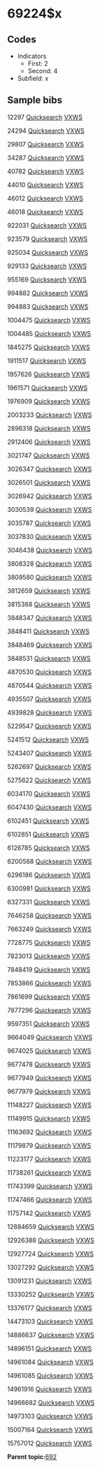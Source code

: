 # 69224$x

## Codes

-   Indicators
    -   First: 2
    -   Second: 4
-   Subfield: x

## Sample bibs

12297 [Quicksearch](https://search.library.yale.edu/catalog/12297) [VXWS](http://prodorbis.library.yale.edu:7014/vxws/GetHoldingsService?bibId=12297)

24294 [Quicksearch](https://search.library.yale.edu/catalog/24294) [VXWS](http://prodorbis.library.yale.edu:7014/vxws/GetHoldingsService?bibId=24294)

29807 [Quicksearch](https://search.library.yale.edu/catalog/29807) [VXWS](http://prodorbis.library.yale.edu:7014/vxws/GetHoldingsService?bibId=29807)

34287 [Quicksearch](https://search.library.yale.edu/catalog/34287) [VXWS](http://prodorbis.library.yale.edu:7014/vxws/GetHoldingsService?bibId=34287)

40782 [Quicksearch](https://search.library.yale.edu/catalog/40782) [VXWS](http://prodorbis.library.yale.edu:7014/vxws/GetHoldingsService?bibId=40782)

44010 [Quicksearch](https://search.library.yale.edu/catalog/44010) [VXWS](http://prodorbis.library.yale.edu:7014/vxws/GetHoldingsService?bibId=44010)

46012 [Quicksearch](https://search.library.yale.edu/catalog/46012) [VXWS](http://prodorbis.library.yale.edu:7014/vxws/GetHoldingsService?bibId=46012)

46018 [Quicksearch](https://search.library.yale.edu/catalog/46018) [VXWS](http://prodorbis.library.yale.edu:7014/vxws/GetHoldingsService?bibId=46018)

922031 [Quicksearch](https://search.library.yale.edu/catalog/922031) [VXWS](http://prodorbis.library.yale.edu:7014/vxws/GetHoldingsService?bibId=922031)

923579 [Quicksearch](https://search.library.yale.edu/catalog/923579) [VXWS](http://prodorbis.library.yale.edu:7014/vxws/GetHoldingsService?bibId=923579)

925034 [Quicksearch](https://search.library.yale.edu/catalog/925034) [VXWS](http://prodorbis.library.yale.edu:7014/vxws/GetHoldingsService?bibId=925034)

929133 [Quicksearch](https://search.library.yale.edu/catalog/929133) [VXWS](http://prodorbis.library.yale.edu:7014/vxws/GetHoldingsService?bibId=929133)

955169 [Quicksearch](https://search.library.yale.edu/catalog/955169) [VXWS](http://prodorbis.library.yale.edu:7014/vxws/GetHoldingsService?bibId=955169)

994882 [Quicksearch](https://search.library.yale.edu/catalog/994882) [VXWS](http://prodorbis.library.yale.edu:7014/vxws/GetHoldingsService?bibId=994882)

994883 [Quicksearch](https://search.library.yale.edu/catalog/994883) [VXWS](http://prodorbis.library.yale.edu:7014/vxws/GetHoldingsService?bibId=994883)

1004475 [Quicksearch](https://search.library.yale.edu/catalog/1004475) [VXWS](http://prodorbis.library.yale.edu:7014/vxws/GetHoldingsService?bibId=1004475)

1004485 [Quicksearch](https://search.library.yale.edu/catalog/1004485) [VXWS](http://prodorbis.library.yale.edu:7014/vxws/GetHoldingsService?bibId=1004485)

1845275 [Quicksearch](https://search.library.yale.edu/catalog/1845275) [VXWS](http://prodorbis.library.yale.edu:7014/vxws/GetHoldingsService?bibId=1845275)

1911517 [Quicksearch](https://search.library.yale.edu/catalog/1911517) [VXWS](http://prodorbis.library.yale.edu:7014/vxws/GetHoldingsService?bibId=1911517)

1957626 [Quicksearch](https://search.library.yale.edu/catalog/1957626) [VXWS](http://prodorbis.library.yale.edu:7014/vxws/GetHoldingsService?bibId=1957626)

1961571 [Quicksearch](https://search.library.yale.edu/catalog/1961571) [VXWS](http://prodorbis.library.yale.edu:7014/vxws/GetHoldingsService?bibId=1961571)

1976909 [Quicksearch](https://search.library.yale.edu/catalog/1976909) [VXWS](http://prodorbis.library.yale.edu:7014/vxws/GetHoldingsService?bibId=1976909)

2003233 [Quicksearch](https://search.library.yale.edu/catalog/2003233) [VXWS](http://prodorbis.library.yale.edu:7014/vxws/GetHoldingsService?bibId=2003233)

2896318 [Quicksearch](https://search.library.yale.edu/catalog/2896318) [VXWS](http://prodorbis.library.yale.edu:7014/vxws/GetHoldingsService?bibId=2896318)

2912406 [Quicksearch](https://search.library.yale.edu/catalog/2912406) [VXWS](http://prodorbis.library.yale.edu:7014/vxws/GetHoldingsService?bibId=2912406)

3021747 [Quicksearch](https://search.library.yale.edu/catalog/3021747) [VXWS](http://prodorbis.library.yale.edu:7014/vxws/GetHoldingsService?bibId=3021747)

3026347 [Quicksearch](https://search.library.yale.edu/catalog/3026347) [VXWS](http://prodorbis.library.yale.edu:7014/vxws/GetHoldingsService?bibId=3026347)

3026501 [Quicksearch](https://search.library.yale.edu/catalog/3026501) [VXWS](http://prodorbis.library.yale.edu:7014/vxws/GetHoldingsService?bibId=3026501)

3026942 [Quicksearch](https://search.library.yale.edu/catalog/3026942) [VXWS](http://prodorbis.library.yale.edu:7014/vxws/GetHoldingsService?bibId=3026942)

3030539 [Quicksearch](https://search.library.yale.edu/catalog/3030539) [VXWS](http://prodorbis.library.yale.edu:7014/vxws/GetHoldingsService?bibId=3030539)

3035787 [Quicksearch](https://search.library.yale.edu/catalog/3035787) [VXWS](http://prodorbis.library.yale.edu:7014/vxws/GetHoldingsService?bibId=3035787)

3037830 [Quicksearch](https://search.library.yale.edu/catalog/3037830) [VXWS](http://prodorbis.library.yale.edu:7014/vxws/GetHoldingsService?bibId=3037830)

3046438 [Quicksearch](https://search.library.yale.edu/catalog/3046438) [VXWS](http://prodorbis.library.yale.edu:7014/vxws/GetHoldingsService?bibId=3046438)

3808328 [Quicksearch](https://search.library.yale.edu/catalog/3808328) [VXWS](http://prodorbis.library.yale.edu:7014/vxws/GetHoldingsService?bibId=3808328)

3809580 [Quicksearch](https://search.library.yale.edu/catalog/3809580) [VXWS](http://prodorbis.library.yale.edu:7014/vxws/GetHoldingsService?bibId=3809580)

3812659 [Quicksearch](https://search.library.yale.edu/catalog/3812659) [VXWS](http://prodorbis.library.yale.edu:7014/vxws/GetHoldingsService?bibId=3812659)

3815368 [Quicksearch](https://search.library.yale.edu/catalog/3815368) [VXWS](http://prodorbis.library.yale.edu:7014/vxws/GetHoldingsService?bibId=3815368)

3848347 [Quicksearch](https://search.library.yale.edu/catalog/3848347) [VXWS](http://prodorbis.library.yale.edu:7014/vxws/GetHoldingsService?bibId=3848347)

3848411 [Quicksearch](https://search.library.yale.edu/catalog/3848411) [VXWS](http://prodorbis.library.yale.edu:7014/vxws/GetHoldingsService?bibId=3848411)

3848469 [Quicksearch](https://search.library.yale.edu/catalog/3848469) [VXWS](http://prodorbis.library.yale.edu:7014/vxws/GetHoldingsService?bibId=3848469)

3848531 [Quicksearch](https://search.library.yale.edu/catalog/3848531) [VXWS](http://prodorbis.library.yale.edu:7014/vxws/GetHoldingsService?bibId=3848531)

4870530 [Quicksearch](https://search.library.yale.edu/catalog/4870530) [VXWS](http://prodorbis.library.yale.edu:7014/vxws/GetHoldingsService?bibId=4870530)

4870544 [Quicksearch](https://search.library.yale.edu/catalog/4870544) [VXWS](http://prodorbis.library.yale.edu:7014/vxws/GetHoldingsService?bibId=4870544)

4935507 [Quicksearch](https://search.library.yale.edu/catalog/4935507) [VXWS](http://prodorbis.library.yale.edu:7014/vxws/GetHoldingsService?bibId=4935507)

4939828 [Quicksearch](https://search.library.yale.edu/catalog/4939828) [VXWS](http://prodorbis.library.yale.edu:7014/vxws/GetHoldingsService?bibId=4939828)

5229547 [Quicksearch](https://search.library.yale.edu/catalog/5229547) [VXWS](http://prodorbis.library.yale.edu:7014/vxws/GetHoldingsService?bibId=5229547)

5241512 [Quicksearch](https://search.library.yale.edu/catalog/5241512) [VXWS](http://prodorbis.library.yale.edu:7014/vxws/GetHoldingsService?bibId=5241512)

5243407 [Quicksearch](https://search.library.yale.edu/catalog/5243407) [VXWS](http://prodorbis.library.yale.edu:7014/vxws/GetHoldingsService?bibId=5243407)

5262697 [Quicksearch](https://search.library.yale.edu/catalog/5262697) [VXWS](http://prodorbis.library.yale.edu:7014/vxws/GetHoldingsService?bibId=5262697)

5275622 [Quicksearch](https://search.library.yale.edu/catalog/5275622) [VXWS](http://prodorbis.library.yale.edu:7014/vxws/GetHoldingsService?bibId=5275622)

6034170 [Quicksearch](https://search.library.yale.edu/catalog/6034170) [VXWS](http://prodorbis.library.yale.edu:7014/vxws/GetHoldingsService?bibId=6034170)

6047430 [Quicksearch](https://search.library.yale.edu/catalog/6047430) [VXWS](http://prodorbis.library.yale.edu:7014/vxws/GetHoldingsService?bibId=6047430)

6102451 [Quicksearch](https://search.library.yale.edu/catalog/6102451) [VXWS](http://prodorbis.library.yale.edu:7014/vxws/GetHoldingsService?bibId=6102451)

6102851 [Quicksearch](https://search.library.yale.edu/catalog/6102851) [VXWS](http://prodorbis.library.yale.edu:7014/vxws/GetHoldingsService?bibId=6102851)

6126785 [Quicksearch](https://search.library.yale.edu/catalog/6126785) [VXWS](http://prodorbis.library.yale.edu:7014/vxws/GetHoldingsService?bibId=6126785)

6200568 [Quicksearch](https://search.library.yale.edu/catalog/6200568) [VXWS](http://prodorbis.library.yale.edu:7014/vxws/GetHoldingsService?bibId=6200568)

6296186 [Quicksearch](https://search.library.yale.edu/catalog/6296186) [VXWS](http://prodorbis.library.yale.edu:7014/vxws/GetHoldingsService?bibId=6296186)

6300981 [Quicksearch](https://search.library.yale.edu/catalog/6300981) [VXWS](http://prodorbis.library.yale.edu:7014/vxws/GetHoldingsService?bibId=6300981)

6327331 [Quicksearch](https://search.library.yale.edu/catalog/6327331) [VXWS](http://prodorbis.library.yale.edu:7014/vxws/GetHoldingsService?bibId=6327331)

7646258 [Quicksearch](https://search.library.yale.edu/catalog/7646258) [VXWS](http://prodorbis.library.yale.edu:7014/vxws/GetHoldingsService?bibId=7646258)

7663249 [Quicksearch](https://search.library.yale.edu/catalog/7663249) [VXWS](http://prodorbis.library.yale.edu:7014/vxws/GetHoldingsService?bibId=7663249)

7728775 [Quicksearch](https://search.library.yale.edu/catalog/7728775) [VXWS](http://prodorbis.library.yale.edu:7014/vxws/GetHoldingsService?bibId=7728775)

7823013 [Quicksearch](https://search.library.yale.edu/catalog/7823013) [VXWS](http://prodorbis.library.yale.edu:7014/vxws/GetHoldingsService?bibId=7823013)

7848419 [Quicksearch](https://search.library.yale.edu/catalog/7848419) [VXWS](http://prodorbis.library.yale.edu:7014/vxws/GetHoldingsService?bibId=7848419)

7853866 [Quicksearch](https://search.library.yale.edu/catalog/7853866) [VXWS](http://prodorbis.library.yale.edu:7014/vxws/GetHoldingsService?bibId=7853866)

7861699 [Quicksearch](https://search.library.yale.edu/catalog/7861699) [VXWS](http://prodorbis.library.yale.edu:7014/vxws/GetHoldingsService?bibId=7861699)

7877296 [Quicksearch](https://search.library.yale.edu/catalog/7877296) [VXWS](http://prodorbis.library.yale.edu:7014/vxws/GetHoldingsService?bibId=7877296)

9597351 [Quicksearch](https://search.library.yale.edu/catalog/9597351) [VXWS](http://prodorbis.library.yale.edu:7014/vxws/GetHoldingsService?bibId=9597351)

9664049 [Quicksearch](https://search.library.yale.edu/catalog/9664049) [VXWS](http://prodorbis.library.yale.edu:7014/vxws/GetHoldingsService?bibId=9664049)

9674025 [Quicksearch](https://search.library.yale.edu/catalog/9674025) [VXWS](http://prodorbis.library.yale.edu:7014/vxws/GetHoldingsService?bibId=9674025)

9677478 [Quicksearch](https://search.library.yale.edu/catalog/9677478) [VXWS](http://prodorbis.library.yale.edu:7014/vxws/GetHoldingsService?bibId=9677478)

9677949 [Quicksearch](https://search.library.yale.edu/catalog/9677949) [VXWS](http://prodorbis.library.yale.edu:7014/vxws/GetHoldingsService?bibId=9677949)

9677979 [Quicksearch](https://search.library.yale.edu/catalog/9677979) [VXWS](http://prodorbis.library.yale.edu:7014/vxws/GetHoldingsService?bibId=9677979)

11148227 [Quicksearch](https://search.library.yale.edu/catalog/11148227) [VXWS](http://prodorbis.library.yale.edu:7014/vxws/GetHoldingsService?bibId=11148227)

11149915 [Quicksearch](https://search.library.yale.edu/catalog/11149915) [VXWS](http://prodorbis.library.yale.edu:7014/vxws/GetHoldingsService?bibId=11149915)

11163692 [Quicksearch](https://search.library.yale.edu/catalog/11163692) [VXWS](http://prodorbis.library.yale.edu:7014/vxws/GetHoldingsService?bibId=11163692)

11179879 [Quicksearch](https://search.library.yale.edu/catalog/11179879) [VXWS](http://prodorbis.library.yale.edu:7014/vxws/GetHoldingsService?bibId=11179879)

11223177 [Quicksearch](https://search.library.yale.edu/catalog/11223177) [VXWS](http://prodorbis.library.yale.edu:7014/vxws/GetHoldingsService?bibId=11223177)

11738261 [Quicksearch](https://search.library.yale.edu/catalog/11738261) [VXWS](http://prodorbis.library.yale.edu:7014/vxws/GetHoldingsService?bibId=11738261)

11743399 [Quicksearch](https://search.library.yale.edu/catalog/11743399) [VXWS](http://prodorbis.library.yale.edu:7014/vxws/GetHoldingsService?bibId=11743399)

11747466 [Quicksearch](https://search.library.yale.edu/catalog/11747466) [VXWS](http://prodorbis.library.yale.edu:7014/vxws/GetHoldingsService?bibId=11747466)

11757142 [Quicksearch](https://search.library.yale.edu/catalog/11757142) [VXWS](http://prodorbis.library.yale.edu:7014/vxws/GetHoldingsService?bibId=11757142)

12884659 [Quicksearch](https://search.library.yale.edu/catalog/12884659) [VXWS](http://prodorbis.library.yale.edu:7014/vxws/GetHoldingsService?bibId=12884659)

12926388 [Quicksearch](https://search.library.yale.edu/catalog/12926388) [VXWS](http://prodorbis.library.yale.edu:7014/vxws/GetHoldingsService?bibId=12926388)

12927724 [Quicksearch](https://search.library.yale.edu/catalog/12927724) [VXWS](http://prodorbis.library.yale.edu:7014/vxws/GetHoldingsService?bibId=12927724)

13027292 [Quicksearch](https://search.library.yale.edu/catalog/13027292) [VXWS](http://prodorbis.library.yale.edu:7014/vxws/GetHoldingsService?bibId=13027292)

13091231 [Quicksearch](https://search.library.yale.edu/catalog/13091231) [VXWS](http://prodorbis.library.yale.edu:7014/vxws/GetHoldingsService?bibId=13091231)

13330252 [Quicksearch](https://search.library.yale.edu/catalog/13330252) [VXWS](http://prodorbis.library.yale.edu:7014/vxws/GetHoldingsService?bibId=13330252)

13376177 [Quicksearch](https://search.library.yale.edu/catalog/13376177) [VXWS](http://prodorbis.library.yale.edu:7014/vxws/GetHoldingsService?bibId=13376177)

14473103 [Quicksearch](https://search.library.yale.edu/catalog/14473103) [VXWS](http://prodorbis.library.yale.edu:7014/vxws/GetHoldingsService?bibId=14473103)

14886637 [Quicksearch](https://search.library.yale.edu/catalog/14886637) [VXWS](http://prodorbis.library.yale.edu:7014/vxws/GetHoldingsService?bibId=14886637)

14896151 [Quicksearch](https://search.library.yale.edu/catalog/14896151) [VXWS](http://prodorbis.library.yale.edu:7014/vxws/GetHoldingsService?bibId=14896151)

14961084 [Quicksearch](https://search.library.yale.edu/catalog/14961084) [VXWS](http://prodorbis.library.yale.edu:7014/vxws/GetHoldingsService?bibId=14961084)

14961085 [Quicksearch](https://search.library.yale.edu/catalog/14961085) [VXWS](http://prodorbis.library.yale.edu:7014/vxws/GetHoldingsService?bibId=14961085)

14961916 [Quicksearch](https://search.library.yale.edu/catalog/14961916) [VXWS](http://prodorbis.library.yale.edu:7014/vxws/GetHoldingsService?bibId=14961916)

14966682 [Quicksearch](https://search.library.yale.edu/catalog/14966682) [VXWS](http://prodorbis.library.yale.edu:7014/vxws/GetHoldingsService?bibId=14966682)

14973103 [Quicksearch](https://search.library.yale.edu/catalog/14973103) [VXWS](http://prodorbis.library.yale.edu:7014/vxws/GetHoldingsService?bibId=14973103)

15007164 [Quicksearch](https://search.library.yale.edu/catalog/15007164) [VXWS](http://prodorbis.library.yale.edu:7014/vxws/GetHoldingsService?bibId=15007164)

15757012 [Quicksearch](https://search.library.yale.edu/catalog/15757012) [VXWS](http://prodorbis.library.yale.edu:7014/vxws/GetHoldingsService?bibId=15757012)

**Parent topic:**[692](../../tags/692/692.md)

